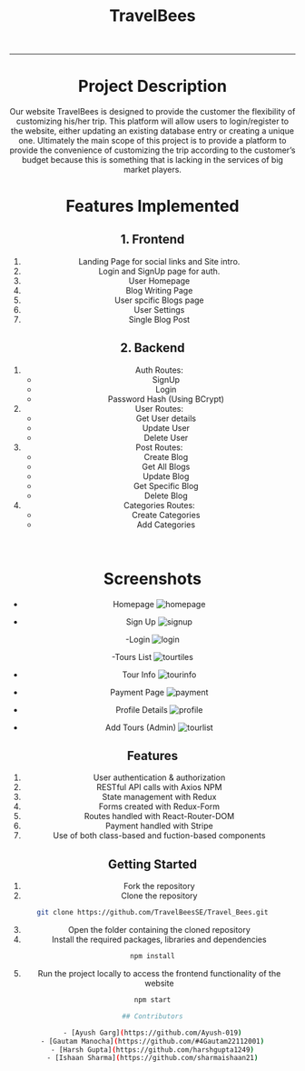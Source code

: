 
<div align="center">

# TravelBees
   <br>
   <hr>

# Project Description

Our website TravelBees is designed to provide the customer the 
flexibility of customizing his/her trip. This platform will allow users to 
login/register to the website, either updating an existing database 
entry or creating a unique one.
Ultimately the main scope of this project is to provide a platform to 
provide the convenience of customizing the trip according to the 
customer’s budget because this is something that is lacking in the 
services of big market players.

# Features Implemented

## 1. Frontend

1. Landing Page for social links and Site intro.
2. Login and SignUp page for auth.
3. User Homepage
4. Blog Writing Page
5. User spcific Blogs page
6. User Settings
7. Single Blog Post

## 2. Backend

1. Auth Routes:
   - SignUp
   - Login
   - Password Hash (Using BCrypt)
2. User Routes:
   - Get User details
   - Update User
   - Delete User
3. Post Routes:
   - Create Blog
   - Get All Blogs
   - Update Blog
   - Get Specific Blog
   - Delete Blog
3. Categories Routes:
   - Create Categories
   - Add Categories
<br/>

# Screenshots

- Homepage
![homepage](https://user-images.githubusercontent.com/78134473/201479441-d9b8f35b-1713-4b53-864f-ed93e329c5a5.png)

- Sign Up
![signup](https://user-images.githubusercontent.com/78134473/201479464-f545b07f-6296-4792-8a69-493fdae3449e.png)

-Login
![login](https://user-images.githubusercontent.com/78134473/201479467-15ff90ae-df77-4812-8918-df0d373e15a3.png)

-Tours List
![tourtiles](https://user-images.githubusercontent.com/78134473/201479480-880b91be-0836-46b7-b5f3-96efd39b3025.png)

- Tour Info
![tourinfo](https://user-images.githubusercontent.com/78134473/201479492-ffa6de6b-782e-43d2-8f6d-ff78ac0d3f77.png)

- Payment Page
![payment](https://user-images.githubusercontent.com/78134473/201479505-6b8bde70-4475-4243-bbdb-25c5572bd1cc.png)

- Profile Details
![profile](https://user-images.githubusercontent.com/78134473/201479516-f964247e-9f07-4175-a113-edd1504ee5e0.png)

- Add Tours (Admin)
![tourlist](https://user-images.githubusercontent.com/78134473/201479527-70738132-7e1a-445b-8ad1-2b60adb8a416.png)


## Features

1. User authentication & authorization
2. RESTful API calls with Axios NPM
3. State management with Redux
4. Forms created with Redux-Form
5. Routes handled with React-Router-DOM
6. Payment handled with Stripe
7. Use of both class-based and fuction-based components

## Getting Started

1. Fork the repository
2. Clone the repository

```sh
git clone https://github.com/TravelBeesSE/Travel_Bees.git
```

3. Open the folder containing the cloned repository
4. Install the required packages, libraries and dependencies

```sh
npm install
```

5. Run the project locally to access the frontend functionality of the website

```sh
npm start

## Contributors

- [Ayush Garg](https://github.com/Ayush-019)
- [Gautam Manocha](https://github.com/#4Gautam22112001)
- [Harsh Gupta](https://github.com/harshgupta1249)
- [Ishaan Sharma](https://github.com/sharmaishaan21)
